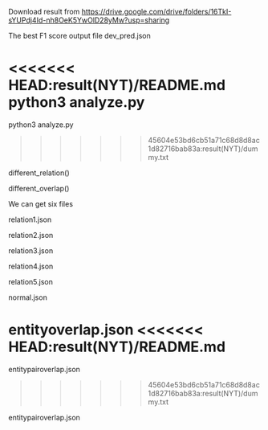 Download result from https://drive.google.com/drive/folders/16TkI-sYUPdj4Id-nh8OeK5YwOlD28yMw?usp=sharing

The best F1 score output file dev_pred.json

<<<<<<< HEAD:result(NYT)/README.md
python3  analyze.py
=======
python3  analyze.py  
>>>>>>> 45604e53bd6cb51a71c68d8d8ac1d82716bab83a:result(NYT)/dummy.txt

different_relation()

different_overlap()

We can get six files

relation1.json

relation2.json

relation3.json

relation4.json

relation5.json

normal.json

entityoverlap.json
<<<<<<< HEAD:result(NYT)/README.md
=======

entitypairoverlap.json
>>>>>>> 45604e53bd6cb51a71c68d8d8ac1d82716bab83a:result(NYT)/dummy.txt

entitypairoverlap.json
